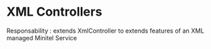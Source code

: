 # XML Controllers

Responsability : extends XmlController to extends features of an XML managed Minitel Service
